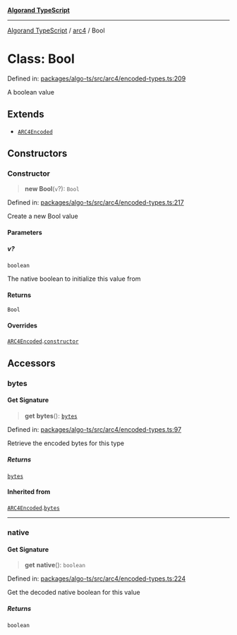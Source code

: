 [**Algorand TypeScript**](../../README.md)

***

[Algorand TypeScript](../../modules.md) / [arc4](../README.md) / Bool

# Class: Bool

Defined in: [packages/algo-ts/src/arc4/encoded-types.ts:209](https://github.com/algorandfoundation/puya-ts/blob/main/packages/algo-ts/src/arc4/encoded-types.ts#L209)

A boolean value

## Extends

- [`ARC4Encoded`](ARC4Encoded.md)

## Constructors

### Constructor

> **new Bool**(`v`?): `Bool`

Defined in: [packages/algo-ts/src/arc4/encoded-types.ts:217](https://github.com/algorandfoundation/puya-ts/blob/main/packages/algo-ts/src/arc4/encoded-types.ts#L217)

Create a new Bool value

#### Parameters

##### v?

`boolean`

The native boolean to initialize this value from

#### Returns

`Bool`

#### Overrides

[`ARC4Encoded`](ARC4Encoded.md).[`constructor`](ARC4Encoded.md#constructor)

## Accessors

### bytes

#### Get Signature

> **get** **bytes**(): [`bytes`](../../index/type-aliases/bytes.md)

Defined in: [packages/algo-ts/src/arc4/encoded-types.ts:97](https://github.com/algorandfoundation/puya-ts/blob/main/packages/algo-ts/src/arc4/encoded-types.ts#L97)

Retrieve the encoded bytes for this type

##### Returns

[`bytes`](../../index/type-aliases/bytes.md)

#### Inherited from

[`ARC4Encoded`](ARC4Encoded.md).[`bytes`](ARC4Encoded.md#bytes)

***

### native

#### Get Signature

> **get** **native**(): `boolean`

Defined in: [packages/algo-ts/src/arc4/encoded-types.ts:224](https://github.com/algorandfoundation/puya-ts/blob/main/packages/algo-ts/src/arc4/encoded-types.ts#L224)

Get the decoded native boolean for this value

##### Returns

`boolean`
